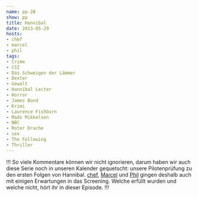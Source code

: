 ```yaml
---
name: pp-28
show: pp
title: Hannibal
date: 2013-05-29
hosts:
- chef
- marcel
- phil
tags:
- Crime
- CSI
- Das Schweigen der Lämmer
- Dexter
- Gewalt
- Hannibal Lecter
- Horror
- James Bond
- Krimi
- Laurence Fishburn
- Mads Mikkelsen
- NBC
- Roter Drache
- sex
- The Following
- Thriller
---
```

!!!
So viele Kommentare können wir nicht ignorieren, darum haben wir auch diese Serie noch in unseren Kalender gequetscht: unsere Pilotenprüfung zu den ersten Folgen von Hannibal. [chef](https://twitter.com/grischder), [Marcel](https://twitter.com/xartas) und [Phil](https://twitter.com/philgrooves) gingen deshalb auch mit einigen Erwartungen in das Screening. Welche erfüllt wurden und welche nicht, hört ihr in dieser Episode.
!!!

